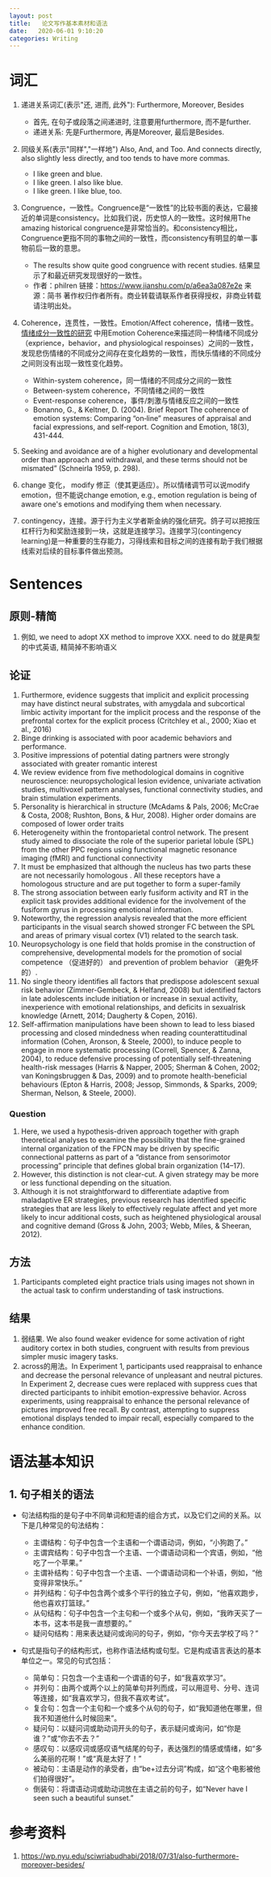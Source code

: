 ```yaml
---
layout: post
title:   论文写作基本素材和语法
date:   2020-06-01 9:10:20
categories: Writing
---
```


# 词汇

1. 递进关系词汇(表示"还, 进而, 此外"): Furthermore, Moreover, Besides
   * 首先, 在句子或段落之间递进时, 注意要用furthermore, 而不是further.
   * 递进关系: 先是Furthermore, 再是Moreover, 最后是Besides.
2. 同级关系(表示"同样","一样地") Also, And, and Too.
And connects directly, also slightly less directly, and too tends to have more commas.
    * I like green and blue. 	
	* I like green. I also like blue.
	* I like green. I like blue, too.

3. Congruence，一致性。Congruence是“一致性”的比较书面的表达，它最接近的单词是consistency。比如我们说，历史惊人的一致性。这时候用The amazing historical congruence是非常恰当的。和consistency相比，Congruence更指不同的事物之间的一致性，而consistency有明显的单一事物前后一致的意思。
    * The results show quite good congruence with recent studies. 结果显示了和最近研究发现很好的一致性。
    * 作者：philren 链接：https://www.jianshu.com/p/a6ea3a087e2e 来源：简书 著作权归作者所有。商业转载请联系作者获得授权，非商业转载请注明出处。
4. Coherence，连贯性，一致性。Emotion/Affect coherence，情绪一致性。[情绪成分一致性的研究](https://psu.pb.unizin.org/psych425/chapter/emotion-coherence/) 中用Emotion Coherence来描述同一种情绪不同成分（exprience，behavior，and physiological respoinses）之间的一致性，发现悲伤情绪的不同成分之间存在变化趋势的一致性，而快乐情绪的不同成分之间则没有出现一致性变化趋势。
    * Within-system coherence，同一情绪的不同成分之间的一致性
    * Between-system coherence，不同情绪之间的一致性
    * Event-response coherence，事件/刺激与情绪反应之间的一致性
    * Bonanno, G., & Keltner, D. (2004). Brief Report The coherence of emotion systems: Comparing “on‐line” measures of appraisal and facial expressions, and self‐report. Cognition and Emotion, 18(3), 431-444.
5. Seeking and avoidance are of a higher evolutionary and developmental order than approach and withdrawal, and these terms should not be mismated” (Schneirla 1959, p. 298).
6. change 变化， modify 修正（使其更适应）。所以情绪调节可以说modify emotion，但不能说change emotion, e.g., emotion regulation is being of aware one's emotions and modifying them when necessary.
7. contingency，连接。源于行为主义学者斯金纳的强化研究。鸽子可以把按压杠杆行为和奖励连接到一块，这就是连接学习。连接学习(contingency learning)是一种重要的生存能力，习得线索和目标之间的连接有助于我们根据线索对后续的目标事件做出预测。


# Sentences

## 原则-精简

1. 例如, we need to adopt XX method to improve XXX. need to do 就是典型的中式英语, 精简掉不影响语义


## 论证

1. Furthermore, evidence suggests that implicit and explicit processing may have distinct neural substrates, with amygdala and subcortical limbic activity important for
the implicit process and the response of the prefrontal cortex for the explicit process (Critchley et al., 2000; Xiao et al., 2016)
2. Binge drinking is associated with poor academic behaviors and performance.
3. Positive impressions of potential dating partners were strongly associated with greater romantic interest
4. We review evidence from five methodological domains in cognitive neuroscience: neuropsychological lesion evidence, univariate activation studies, multivoxel pattern analyses, functional connectivity studies, and brain stimulation experiments.
5. Personality is hierarchical in structure  (McAdams & Pals, 2006; McCrae & Costa, 2008; Rushton, Bons, & Hur, 2008). Higher order domains are composed of lower order traits
6. Heterogeneity within the frontoparietal control network. The present study aimed to dissociate the role of the superior parietal lobule (SPL) from the other PPC regions using functional magnetic resonance imaging (fMRI) and functional connectivity
6. It must be emphasized that although the nucleus has two parts these are not necessarily
homologous . All these receptors have a homologous structure and are put together to form a super-family
7. The strong association between early fusiform activity and RT in the explicit task
provides additional evidence for the involvement of the fusiform gyrus in processing emotional information.
8. Noteworthy, the regression analysis revealed that the more efficient participants in the visual search showed stronger FC between the SPL and areas of primary visual cortex (V1) related to the search task.
9. Neuropsychology is one field that holds promise in the construction of comprehensive, developmental models for the promotion of social competence （促进好的） and prevention of problem behavior （避免坏的）.
10. No single theory identifies all factors that predispose adolescent sexual risk behavior (Zimmer-Gembeck, &
Helfand, 2008) but identified factors in late adolescents include initiation or increase in sexual activity, inexperience with emotional relationships, and deficits in sexualrisk knowledge (Arnett, 2014; Daugherty & Copen, 2016).
11. Self-affirmation manipulations have been shown to lead to less biased processing and closed mindedness when reading counterattitudinal information (Cohen, Aronson, & Steele, 2000), to induce people to engage in more systematic processing (Correll, Spencer, & Zanna, 2004), to reduce defensive processing of potentially self-threatening health-risk messages (Harris &
Napper, 2005; Sherman & Cohen, 2002; van Koningsbruggen & Das, 2009) and to promote health-beneficial behaviours (Epton & Harris, 2008; Jessop, Simmonds, & Sparks, 2009; Sherman, Nelson, & Steele, 2000).

### Question

1. Here, we used a hypothesis-driven approach together with graph theoretical analyses to examine the possibility that the fine-grained
internal organization of the FPCN may be driven by specific connectional patterns as part of a “distance from sensorimotor
processing” principle that defines global brain organization (14–17).
2. However, this distinction is not clear-cut. A given strategy may be more or less functional depending on the situation.
3. Although it is not straightforward to differentiate adaptive from maladaptive ER strategies, previous research has identified specific strategies that are less likely to effectively regulate affect and yet more likely to incur additional costs, such as heightened physiological arousal and cognitive demand (Gross & John, 2003; Webb, Miles, & Sheeran, 2012).



## 方法

1. Participants completed eight practice trials using
images not shown in the actual task to confirm understanding of task instructions.   

## 结果

1. 弱结果. We also
found weaker evidence for some activation of right auditory
cortex in both studies, congruent with results from previous
simpler music imagery tasks.
2. across的用法。In Experiment 1, participants used reappraisal to enhance and decrease the personal
relevance of unpleasant and neutral pictures. In Experiment 2, decrease cues were replaced with suppress
cues that directed participants to inhibit emotion-expressive behavior. Across experiments, using reappraisal to enhance the personal relevance of pictures improved free recall. By contrast, attempting to suppress emotional displays tended to impair recall, especially compared to the enhance condition.

# 语法基本知识

## 1. 句子相关的语法

* 句法结构指的是句子中不同单词和短语的组合方式，以及它们之间的关系。以下是几种常见的句法结构：
  * 主谓结构：句子中包含一个主语和一个谓语动词，例如，“小狗跑了。”
  * 主谓宾结构：句子中包含一个主语、一个谓语动词和一个宾语，例如，“他吃了一个苹果。”
  * 主谓补结构：句子中包含一个主语、一个谓语动词和一个补语，例如，“他变得非常快乐。”
  * 并列结构：句子中包含两个或多个平行的独立子句，例如，“他喜欢跑步，他也喜欢打篮球。”
  * 从句结构：句子中包含一个主句和一个或多个从句，例如，“我昨天买了一本书，这本书是我一直想要的。”
  * 疑问句结构：用来表达疑问或询问的句子，例如，“你今天去学校了吗？”

* 句式是指句子的结构形式，也称作语法结构或句型。它是构成语言表达的基本单位之一。常见的句式包括：
  * 简单句：只包含一个主语和一个谓语的句子，如“我喜欢学习”。
  * 并列句：由两个或两个以上的简单句并列而成，可以用逗号、分号、连词等连接，如“我喜欢学习，但我不喜欢考试”。
  * 复合句：包含一个主句和一个或多个从句的句子，如“我知道他在哪里，但我不知道他什么时候回来”。
  * 疑问句：以疑问词或助动词开头的句子，表示疑问或询问，如“你是谁？”或“你去不去？”
  * 感叹句：以感叹词或感叹语气结尾的句子，表达强烈的情感或情绪，如“多么美丽的花啊！”或“真是太好了！”
  * 被动句：主语是动作的承受者，由“be+过去分词”构成，如“这个电影被他们拍得很好”。
  * 倒装句：将谓语动词或助动词放在主语之前的句子，如“Never have I seen such a beautiful sunset.”


# 参考资料

1. https://wp.nyu.edu/sciwriabudhabi/2018/07/31/also-furthermore-moreover-besides/
